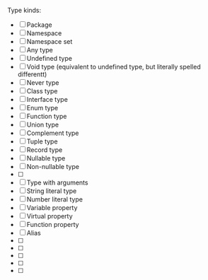 Type kinds:

- [ ] Package
- [ ] Namespace
- [ ] Namespace set
- [ ] Any type
- [ ] Undefined type
- [ ] Void type (equivalent to undefined type, but literally spelled differentt)
- [ ] Never type
- [ ] Class type
- [ ] Interface type
- [ ] Enum type
- [ ] Function type
- [ ] Union type
- [ ] Complement type
- [ ] Tuple type
- [ ] Record type
- [ ] Nullable type
- [ ] Non-nullable type
- [ ]
- [ ] Type with arguments
- [ ] String literal type 
- [ ] Number literal type
- [ ] Variable property
- [ ] Virtual property
- [ ] Function property
- [ ] Alias
- [ ]
- [ ]
- [ ]
- [ ]
- [ ]